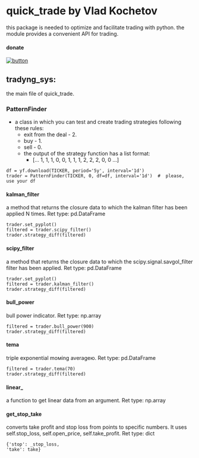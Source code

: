 
# quick_trade by Vlad Kochetov

this package is needed to optimize and facilitate trading with python. the module provides a convenient API for trading.

#### donate
[![button](https://i.ibb.co/MgWmjsY/imgonline-com-ua-Resize-y-Wu-Bc-Rv7-KGALSc-Iw.jpg)](https://www.donationalerts.com/r/vladkochetov007)

## tradyng_sys:
the main file of quick_trade.

### PatternFinder

- a class in which you can test and create trading strategies following these rules:
    - exit from the deal - 2.
    - buy - 1.
    - sell - 0.
    - the output of the strategy function has a list format:
         - [... 1, 1, 1, 0, 0, 1, 1, 1, 2, 2, 2, 0, 0 ...]
```
df = yf.download(TICKER, period='5y', interval='1d')
trader = PatternFinder(TICKER, 0, df=df, interval='1d')  #  please, use your df
```
#### kalman_filter
a method that returns the closure data to which the kalman filter has been applied N times.
Ret type: pd.DataFrame
```
trader.set_pyplot()
filtered = trader.scipy_filter()
trader.strategy_diff(filtered)
```
#### scipy_filter
a method that returns the closure data to which the scipy.signal.savgol_filter filter has been applied.
Ret type: pd.DataFrame
```
trader.set_pyplot()
filtered = trader.kalman_filter()
trader.strategy_diff(filtered)
```
#### bull_power
bull power indicator.
Ret type: np.array
```
filtered = trader.bull_power(900)
trader.strategy_diff(filtered)
```
#### tema
triple exponential moмing averageю.
Ret type: pd.DataFrame
```
filtered = trader.tema(70)
trader.strategy_diff(filtered)
```
#### linear_
a function to get linear data from an argument.
Ret type: np.array
#### get_stop_take
converts take profit and stop loss from points to specific numbers.
It uses self.stop_loss, self.open_price, self.take_profit.
Ret type: dict
```
{'stop': _stop_loss,
'take': take}
```